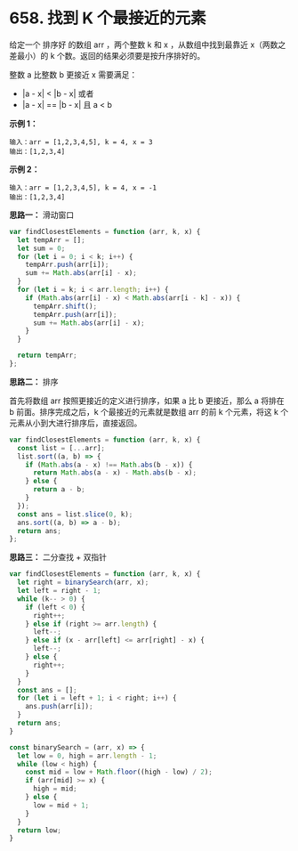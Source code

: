 # 658. 找到 K 个最接近的元素

给定一个 排序好 的数组 arr ，两个整数 k 和 x ，从数组中找到最靠近 x（两数之差最小）的 k 个数。返回的结果必须要是按升序排好的。

整数 a 比整数 b 更接近 x 需要满足：

- |a - x| < |b - x| 或者
- |a - x| == |b - x| 且 a < b


**示例 1：**
```
输入：arr = [1,2,3,4,5], k = 4, x = 3
输出：[1,2,3,4]
```
**示例 2：**
```
输入：arr = [1,2,3,4,5], k = 4, x = -1
输出：[1,2,3,4]
```

**思路一：**
滑动窗口

```js
var findClosestElements = function (arr, k, x) {
  let tempArr = [];
  let sum = 0;
  for (let i = 0; i < k; i++) {
    tempArr.push(arr[i]);
    sum += Math.abs(arr[i] - x);
  }
  for (let i = k; i < arr.length; i++) {
    if (Math.abs(arr[i] - x) < Math.abs(arr[i - k] - x)) {
      tempArr.shift();
      tempArr.push(arr[i]);
      sum += Math.abs(arr[i] - x);
    }
  }

  return tempArr;
};
```

**思路二：**
排序

首先将数组 arr 按照更接近的定义进行排序，如果 a 比 b 更接近，那么 a 将排在 b 前面。排序完成之后，k 个最接近的元素就是数组 arr 的前 k 个元素，将这 k 个元素从小到大进行排序后，直接返回。

```js
var findClosestElements = function (arr, k, x) {
  const list = [...arr];
  list.sort((a, b) => {
    if (Math.abs(a - x) !== Math.abs(b - x)) {
      return Math.abs(a - x) - Math.abs(b - x);
    } else {
      return a - b;
    }
  });
  const ans = list.slice(0, k);
  ans.sort((a, b) => a - b);
  return ans;
};
```

**思路三：**
二分查找 + 双指针



```js
var findClosestElements = function (arr, k, x) {
  let right = binarySearch(arr, x);
  let left = right - 1;
  while (k-- > 0) {
    if (left < 0) {
      right++;
    } else if (right >= arr.length) {
      left--;
    } else if (x - arr[left] <= arr[right] - x) {
      left--;
    } else {
      right++;
    }
  }
  const ans = [];
  for (let i = left + 1; i < right; i++) {
    ans.push(arr[i]);
  }
  return ans;
}

const binarySearch = (arr, x) => {
  let low = 0, high = arr.length - 1;
  while (low < high) {
    const mid = low + Math.floor((high - low) / 2);
    if (arr[mid] >= x) {
      high = mid;
    } else {
      low = mid + 1;
    }
  }
  return low;
}
```